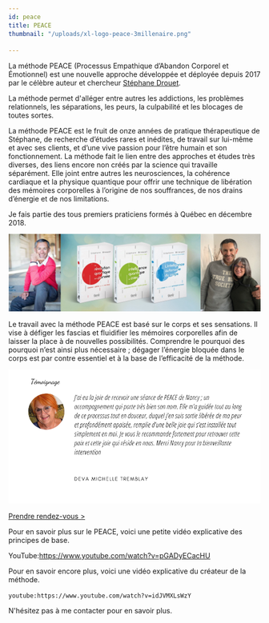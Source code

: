 ```yaml
---
id: peace
title: PEACE
thumbnail: "/uploads/xl-logo-peace-3millenaire.png"

---
```

La méthode PEACE (Processus Empathique d’Abandon Corporel et Émotionnel) est une nouvelle approche développée et déployée depuis 2017 par le célèbre auteur et chercheur [Stéphane Drouet](http://stephanedrouet.com/).

La méthode permet d'alléger entre autres les addictions, les problèmes relationnels, les séparations, les peurs, la culpabilité et les blocages de toutes sortes.

La méthode PEACE est le fruit de onze années de pratique thérapeutique de Stéphane, de recherche d’études rares et inédites, de travail sur lui-même et avec ses clients, et d’une vive passion pour l’être humain et son fonctionnement. La méthode fait le lien entre des approches et études très diverses, des liens encore non créés par la science qui travaille séparément. Elle joint entre autres les neurosciences, la cohérence cardiaque et la physique quantique pour offrir une technique de libération des mémoires corporelles à l’origine de nos souffrances, de nos drains d’énergie et de nos limitations.

Je fais partie des tous premiers praticiens formés à Québec en décembre 2018.

![Stephane Drouet et Nancy Bilodeau](/uploads/stephane-drouet-montage.png "Stephane Drouet")

Le travail avec la méthode PEACE est basé sur le corps et ses sensations. Il vise à défiger les fascias et fluidifier les mémoires corporelles afin de laisser la place à de nouvelles possibilités. Comprendre le pourquoi des pourquoi n’est ainsi plus nécessaire ; dégager l’énergie bloquée dans le corps est par contre essentiel et à la base de l’efficacité de la méthode.

![](/uploads/temoignage-michelle.png)

[Prendre rendez-vous >](https://www.gorendezvous.com/homepage/111690)

Pour en savoir plus sur le PEACE, voici une petite vidéo explicative des principes de base.

YouTube:https://www.youtube.com/watch?v=pGADyECacHU

Pour en savoir encore plus, voici une vidéo explicative du créateur de la méthode.

`youtube:https://www.youtube.com/watch?v=idJVMXLsWzY`

N'hésitez pas à me contacter pour en savoir plus.